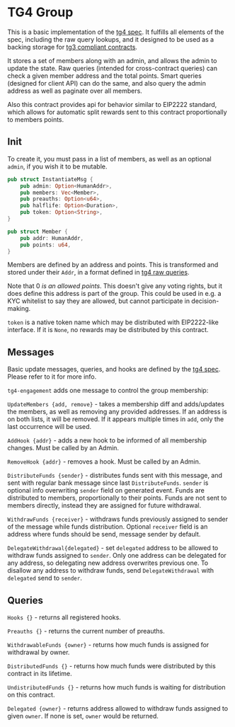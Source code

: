 # TG4 Group

This is a basic implementation of the [tg4 spec](../../packages/tg4/README.md).
It fulfills all elements of the spec, including the raw query lookups,
and it designed to be used as a backing storage for
[tg3 compliant contracts](https://github.com/confio/poe-contracts/tree/main/packages/tg3/README.md).

It stores a set of members along with an admin, and allows the admin to
update the state. Raw queries (intended for cross-contract queries)
can check a given member address and the total points. Smart queries (designed
for client API) can do the same, and also query the admin address as well as
paginate over all members.

Also this contract provides api for behavior similar to EIP2222 standard, which
allows for automatic split rewards sent to this contract proportionally to
members points.

## Init

To create it, you must pass in a list of members, as well as an optional
`admin`, if you wish it to be mutable.

```rust
pub struct InstantiateMsg {
    pub admin: Option<HumanAddr>,
    pub members: Vec<Member>,
    pub preauths: Option<u64>,
    pub halflife: Option<Duration>,
    pub token: Option<String>,
}

pub struct Member {
    pub addr: HumanAddr,
    pub points: u64,
}
```

Members are defined by an address and points. This is transformed
and stored under their `Addr`, in a format defined in
[tg4 raw queries](../../packages/tg4/README.md#raw).

Note that 0 *is an allowed points*. This doesn't give any voting rights, but
it does define this address is part of the group. This could be used in
e.g. a KYC whitelist to say they are allowed, but cannot participate in
decision-making.

`token` is a native token name which may be distributed with EIP2222-like
interface. If it is `None`, no rewards may be distributed by this contract.

## Messages

Basic update messages, queries, and hooks are defined by the
[tg4 spec](../../packages/tg4/README.md). Please refer to it for more info.

`tg4-engagement` adds one message to control the group membership:

`UpdateMembers {add, remove}` - takes a membership diff and adds/updates the
members, as well as removing any provided addresses. If an address is on both
lists, it will be removed. If it appears multiple times in `add`, only the
last occurrence will be used.

`AddHook {addr}` - adds a new hook to be informed of all membership changes.
Must be called by an Admin.

`RemoveHook {addr}` - removes a hook. Must be called by an Admin.

`DistributeFunds {sender}` - distributes funds sent with this message, and sent with
regular bank message since last `DistributeFunds`. `sender` is optional info
overwriting `sender` field on generated event. Funds are distributed to members,
proportionally to their points. Funds are not sent to members directly, instead
they are assigned for future withdrawal.

`WithdrawFunds {receiver}` - withdraws funds previously assigned to sender of the
message while funds distribution. Optional `receiver` field is an address where
funds should be send, message sender by default.

`DelegateWithdrawal{delegated}` - set `delegated` address to be allowed to
withdraw funds assigned to `sender`. Only one address can be delegated for any
address, so delegating new address overwrites previous one. To disallow any
address to withdraw funds, send `DelegateWithdrawal` with `delegated` send
to `sender`.

## Queries

`Hooks {}` - returns all registered hooks.

`Preauths {}` - returns the current number of preauths.

`WithdrawableFunds {owner}` - returns how much funds is assigned for withdrawal by
owner.

`DistributedFunds {}` - returns how much funds were distributed by this contract in
its lifetime.

`UndistributedFunds {}` - returns how much funds is waiting for distribution on this
contract.

`Delegated {owner}` - returns address allowed to withdraw funds assigned to given
`owner`. If none is set, `owner` would be returned.
